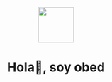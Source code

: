 <div id="header" align="center">
  <img src="https://media.giphy.com/media/3oKIPnAiaMCws8nOsE/giphy.gif" width=80/>
  <h1 align="center">Hola👋, soy obed</h1>
  <h3></h3>
</div>


<!--
**obed-tc/obed-tc** is a ✨ _special_ ✨ repository because its `README.md` (this file) appears on your GitHub profile.

Here are some ideas to get you started:

- 🔭 I’m currently working on ...
- 🌱 I’m currently learning ...
- 👯 I’m looking to collaborate on ...
- 🤔 I’m looking for help with ...
- 💬 Ask me about ...
- 📫 How to reach me: ...
- 😄 Pronouns: ...
- ⚡ Fun fact: ...
-->
